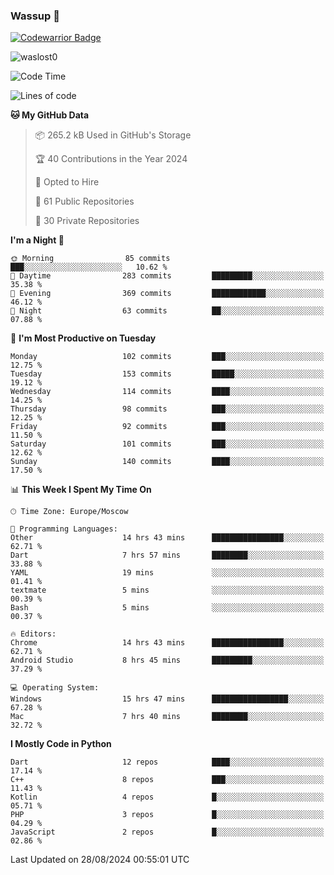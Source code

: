 ### Wassup 👋

[![Codewarrior Badge](https://www.codewars.com/users/waslost/badges/small)](https://www.codewars.com/users/waslost)

<p align="left"> <img src="https://komarev.com/ghpvc/?username=waslost0" alt="waslost0" /></p>

<!--START_SECTION:waka-->
![Code Time](http://img.shields.io/badge/Code%20Time-4%2C770%20hrs%2010%20mins-blue)

![Lines of code](https://img.shields.io/badge/From%20Hello%20World%20I%27ve%20Written-1.4%20million%20lines%20of%20code-blue)

**🐱 My GitHub Data** 

> 📦 265.2 kB Used in GitHub's Storage 
 > 
> 🏆 40 Contributions in the Year 2024
 > 
> 💼 Opted to Hire
 > 
> 📜 61 Public Repositories 
 > 
> 🔑 30 Private Repositories 
 > 
**I'm a Night 🦉** 

```text
🌞 Morning                85 commits          ███░░░░░░░░░░░░░░░░░░░░░░   10.62 % 
🌆 Daytime                283 commits         █████████░░░░░░░░░░░░░░░░   35.38 % 
🌃 Evening                369 commits         ████████████░░░░░░░░░░░░░   46.12 % 
🌙 Night                  63 commits          ██░░░░░░░░░░░░░░░░░░░░░░░   07.88 % 
```
📅 **I'm Most Productive on Tuesday** 

```text
Monday                   102 commits         ███░░░░░░░░░░░░░░░░░░░░░░   12.75 % 
Tuesday                  153 commits         █████░░░░░░░░░░░░░░░░░░░░   19.12 % 
Wednesday                114 commits         ████░░░░░░░░░░░░░░░░░░░░░   14.25 % 
Thursday                 98 commits          ███░░░░░░░░░░░░░░░░░░░░░░   12.25 % 
Friday                   92 commits          ███░░░░░░░░░░░░░░░░░░░░░░   11.50 % 
Saturday                 101 commits         ███░░░░░░░░░░░░░░░░░░░░░░   12.62 % 
Sunday                   140 commits         ████░░░░░░░░░░░░░░░░░░░░░   17.50 % 
```


📊 **This Week I Spent My Time On** 

```text
🕑︎ Time Zone: Europe/Moscow

💬 Programming Languages: 
Other                    14 hrs 43 mins      ████████████████░░░░░░░░░   62.71 % 
Dart                     7 hrs 57 mins       ████████░░░░░░░░░░░░░░░░░   33.88 % 
YAML                     19 mins             ░░░░░░░░░░░░░░░░░░░░░░░░░   01.41 % 
textmate                 5 mins              ░░░░░░░░░░░░░░░░░░░░░░░░░   00.39 % 
Bash                     5 mins              ░░░░░░░░░░░░░░░░░░░░░░░░░   00.37 % 

🔥 Editors: 
Chrome                   14 hrs 43 mins      ████████████████░░░░░░░░░   62.71 % 
Android Studio           8 hrs 45 mins       █████████░░░░░░░░░░░░░░░░   37.29 % 

💻 Operating System: 
Windows                  15 hrs 47 mins      █████████████████░░░░░░░░   67.28 % 
Mac                      7 hrs 40 mins       ████████░░░░░░░░░░░░░░░░░   32.72 % 
```

**I Mostly Code in Python** 

```text
Dart                     12 repos            ████░░░░░░░░░░░░░░░░░░░░░   17.14 % 
C++                      8 repos             ███░░░░░░░░░░░░░░░░░░░░░░   11.43 % 
Kotlin                   4 repos             █░░░░░░░░░░░░░░░░░░░░░░░░   05.71 % 
PHP                      3 repos             █░░░░░░░░░░░░░░░░░░░░░░░░   04.29 % 
JavaScript               2 repos             █░░░░░░░░░░░░░░░░░░░░░░░░   02.86 % 
```




 Last Updated on 28/08/2024 00:55:01 UTC
<!--END_SECTION:waka-->

